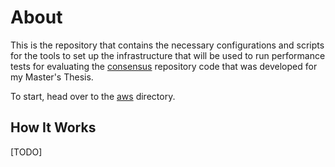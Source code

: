 # About

This is the repository that contains the necessary configurations and scripts for the tools to set up the 
infrastructure that will be used to run performance tests for evaluating the [consensus](https://github.com/mboysan/consensus)
repository code that was developed for my Master's Thesis.

To start, head over to the [aws](./aws) directory.

## How It Works

[TODO]
